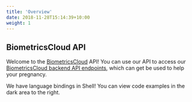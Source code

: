 ```yaml
---
title: 'Overview'
date: 2018-11-28T15:14:39+10:00
weight: 1
---
```


## BiometricsCloud API

Welcome to the [BiometricsCloud](https://ipregnancy.app) API! You can use our API to access our [BiometricsCloud backend API endpoints](https://ipregnancy.ws/api/v1/version), which can get be used to help your pregnancy.

We have language bindings in Shell! You can view code examples in the dark area to the right.
